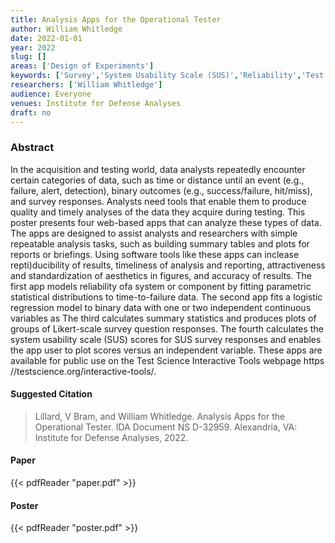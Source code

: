 ```yaml
---
title: Analysis Apps for the Operational Tester
author: William Whitledge
date: 2022-01-01
year: 2022
slug: []
areas: ['Design of Experiments']
keywords: ['Survey','System Usability Scale (SUS)','Reliability','Test Science','Logistic Regression','Binary Response','Likert Response','Interactive Web Application','Reproducibility','Shiny']
researchers: ['William Whitledge']
audience: Everyone
venues: Institute for Defense Analyses
draft: no
---
```




### Abstract
In the acquisition and testing world, data analysts repeatedly encounter certain categories of data, such as time or distance until an event (e.g., failure, alert, detection), binary outcomes (e.g., success/failure, hit/miss), and survey responses. Analysts need tools that enable them to produce quality and timely analyses of the data they acquire during testing. This poster presents four web-based apps that can analyze these types of data. The apps are designed to assist analysts and researchers with simple repeatable analysis tasks, such as building summary tables and plots for reports or briefings. Using software tools like these apps can inclease repti)ducibility of results, timeliness of analysis and reporting, attractiveness and standardization of aesthetics in figures, and accuracy of results. The first app models reliability ofa system or component by fitting parametric statistical distributions to time-to-failure data. The second app fits a logistic regression model to binary data with one or two independent continuous variables as The third calculates summary statistics and produces plots of groups of Likert-scale survey question responses. The fourth calculates the system usability scale (SUS) scores for SUS survey responses and enables the app user to plot scores versus an independent variable. These apps are available for public use on the Test Science Interactive Tools webpage https //testscience.org/interactive-tools/.

#### Suggested Citation
> Lillard, V Bram, and William Whitledge. Analysis Apps for the Operational Tester. IDA Document NS D-32959. Alexandria, VA: Institute for Defense Analyses, 2022.



#### Paper
{{< pdfReader "paper.pdf" >}}

#### Poster
{{< pdfReader "poster.pdf" >}}
